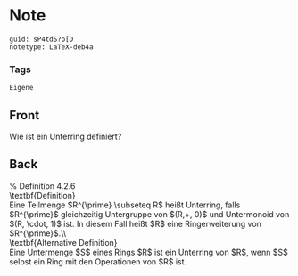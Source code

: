 # Note
```
guid: sP4tdS?p[D
notetype: LaTeX-deb4a
```

### Tags
```
Eigene
```

## Front
Wie ist ein Unterring definiert?

## Back
<div>% Definition 4.2.6</div><div>
</div><div>\textbf{Definition}</div><div>
</div>Eine Teilmenge $R^{\prime} \subseteq R$ heißt Unterring, falls $R^{\prime}$ gleichzeitig Untergruppe von $(R,+, 0)$ und Untermonoid von $(R, \cdot, 1)$ ist. In diesem Fall heißt $R$ eine Ringerweiterung von $R^{\prime}$.\\<div>
</div><div>\textbf{Alternative Definition}</div><div>
</div><div>Eine Untermenge $S$ eines Rings $R$ ist ein Unterring von $R$, wenn $S$ selbst ein Ring mit den Operationen von $R$ ist.</div>
